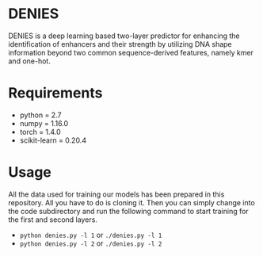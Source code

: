 # DENIES
 DENIES is a deep learning based two-layer predictor for enhancing the identification of enhancers and their strength by utilizing DNA shape information beyond two common sequence-derived features, namely kmer and one-hot.

# Requirements
* python = 2.7
* numpy = 1.16.0
* torch = 1.4.0
* scikit-learn = 0.20.4

# Usage
All the data used for training our models has been prepared in this repository. All you have to do is cloning it. Then you can simply change into the code subdirectory and run the following command to start training for the first and second layers.

* `python denies.py -l 1` or `./denies.py -l 1`
* `python denies.py -l 2` or `./denies.py -l 2`





